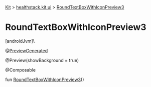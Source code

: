 
[Kit](../../kit.html) > [healthstack.kit.ui](index.html) > [RoundTextBoxWithIconPreview3](-round-text-box-with-icon-preview3.html)



# RoundTextBoxWithIconPreview3



[androidJvm]\




@[PreviewGenerated](../healthstack.kit.annotation/-preview-generated/index.html)



@Preview(showBackground = true)



@Composable



fun [RoundTextBoxWithIconPreview3](-round-text-box-with-icon-preview3.html)()




